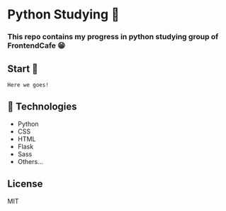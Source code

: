 # Python Studying 🐍

### This repo contains my progress in python studying group of FrontendCafe 😁 

## Start 🚀

```
Here we goes! 
```


## 💊 Technologies
* Python
* CSS
* HTML
* Flask
* Sass
* Others...

## License 
MIT